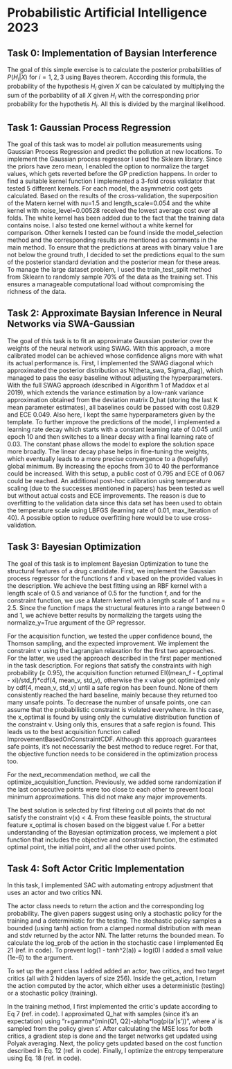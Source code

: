 # Probabilistic Artificial Intelligence 2023
## Task 0: Implementation of Baysian Interference
The goal of this simple exercise is to calculate the posterior probabilities of $P(H_i|X)$ for $i=1,2,3$ using Bayes theorem. According this formula, the probability of the hypothesis $H_i$ given $X$ can be calculated by multiplying the sum of the porbability of all $X$ given $H_i$ with the corresponding prior probability for the hypothetis $H_i$. All this is divided by the marginal likelihood.

## Task 1: Gaussian Process Regression
The goal of this task was to model air pollution measurements using Gaussian Process Regression and predict the pollution at new locations. To implement the Gaussian process regressor I used the Sklearn library. Since the priors have zero mean, I enabled the option to normalize the target values, which gets reverted before the GP prediction happens. In order to find a suitable kernel function I implemented a 3-fold cross validator that tested 5 different kernels. For each model, the asymmetric cost gets calculated. Based on the results of the cross-validation, the superposition of the Matern kernel with nu=1.5 and length_scale=0.054 and the white kernel with noise_level=0.00528 received the lowest average cost over all folds. The white kernel has been added due to the fact that the training data contains noise. I also tested one kernel without a white kernel for comparison. Other kernels I tested can be found inside the model_selection method and the corresponding results are mentioned as comments in the main method. To ensure that the predictions at areas with binary value 1 are not below the ground truth, I decided to set the predictions equal to the sum of the posterior standard deviation and the posterior mean for these areas. To manage the large dataset problem, I used the train_test_split method from Sklearn to randomly sample 70% of the data as the training set. This ensures a manageable computational load without compromising the richness of the data.

## Task 2: Approximate Baysian Inference in Neural Networks via SWA-Gaussian
The goal of this task is to fit an approximate Gaussian posterior over the weights of the neural network using SWAG. With this approach, a more calibrated model can be achieved whose confidence aligns more with what its actual performance is. First, I implemented the SWAG diagonal which approximated the posterior distribution as N(theta_swa, Sigma_diag), which managed to pass the easy baseline without adjusting the hyperparameters. With the full SWAG approach (described in Algorithm 1 of Maddox et al 2019), which extends the variance estimation by a low-rank variance approximation obtained from the deviation matrix D_hat (storing the last K mean parameter estimates), all baselines could be passed with cost 0.829 and ECE 0.049. Also here, I kept the same hyperparameters given by the template. To further improve the predictions of the model, I implemented a learning rate decay which starts with a constant learning rate of 0.045 until epoch 10 and then switches to a linear decay with a final learning rate of 0.03. The constant phase allows the model to explore the solution space more broadly. The linear decay phase helps in fine-tuning the weights, which eventually leads to a more precise convergence to a (hopefully) global minimum. By increasing the epochs from 30 to 40 the performance could be increased. With this setup, a public cost of 0.795 and ECE of 0.067 could be reached. An additional post-hoc calibration using temperature scaling (due to the successes mentioned in papers) has been tested as well but without actual costs and ECE improvements. The reason is due to overfitting to the validation data since this data set has been used to obtain the temperature scale using LBFGS (learning rate of 0.01, max_iteration of 40). A possible option to reduce overfitting here would be to use cross-validation.

## Task 3: Bayesian Optimization
The goal of this task is to implement Bayesian Optimization to tune the structural features of a drug candidate. First, we implement the Gaussian process regressor for the functions f and v based on the provided values in the description. We achieve the best fitting using an RBF kernel with a length scale of 0.5 and variance of 0.5 for the function f, and for the constraint function, we use a Matern kernel with a length scale of 1 and nu = 2.5. Since the function f maps the structural features into a range between 0 and 1, we achieve better results by normalizing the targets using the normalize_y=True argument of the GP regressor.

For the acquisition function, we tested the upper confidence bound, the Thomson sampling, and the expected improvement. We implement the constraint v using the Lagrangian relaxation for the first two approaches. For the latter, we used the approach described in the first paper mentioned in the task description. For regions that satisfy the constraints with high probability (≥ 0.95), the acquisition function returned EI((mean_f - f_optimal - xi)/std_f)*cdf(4, mean_v, std_v), otherwise the x value got optimized only by cdf(4, mean_v, std_v) until a safe region has been found. None of them consistently reached the hard baseline, mainly because they returned too many unsafe points. To decrease the number of unsafe points, one can assume that the probabilistic constraint is violated everywhere. In this case, the x_optimal is found by using only the cumulative distribution function of the constraint v. Using only this, ensures that a safe region is found. This leads us to the best acquisition function called ImprovementBasedOnConstraintCDF. Although this approach guarantees safe points, it’s not necessarily the best method to reduce regret. For that, the objective function needs to be considered in the optimization process too.

For the next_recommendation method, we call the optimize_acquisition_function. Previously, we added some randomization if the last consecutive points were too close to each other to prevent local minimum approximations. This did not make any major improvements.

The best solution is selected by first filtering out all points that do not satisfy the constraint v(x) < 4. From these feasible points, the structural feature x_optimal is chosen based on the biggest value f.
For a better understanding of the Bayesian optimization process, we implement a plot function that includes the objective and constraint function, the estimated optimal point, the initial point, and all the other used points.

## Task 4: Soft Actor Critic Implementation
In this task, I implemented SAC with automating entropy adjustment that uses an actor and two critics NN.

The actor class needs to return the action and the corresponding log probability. The given papers suggest using only a stochastic policy for the training and a deterministic for the testing. The stochastic policy samples a bounded (using tanh) action from a clamped normal distribution with mean and stdv returned by the actor NN. The latter returns the bounded mean. To calculate the log_prob of the action in the stochastic case I implemented Eq 21 (ref. in code). To prevent log(1 - tanh^2(a)) = log(0) I added a small value (1e-6) to the argument. 

To set up the agent class I added added an actor, two critics, and two target critics (all with 2 hidden layers of size 256). Inside the get_action, I return the action computed by the actor, which either uses a deterministic (testing) or a stochastic policy (training). 

In the training method, I first implemented the critic's update according to Eq 7 (ref. in code). I approximated Q_hat with samples (since it’s an expectation) using “r+gamma*(min(Q1, Q2)-alpha*log(pi(a’|s’))”, where a’ is sampled from the policy given s’. After calculating the MSE loss for both critics, a gradient step is done and the target networks get updated using Polyak averaging. Next, the policy gets updated based on the cost function described in Eq. 12 (ref. in code). Finally, I optimize the entropy temperature using Eq. 18 (ref. in code).